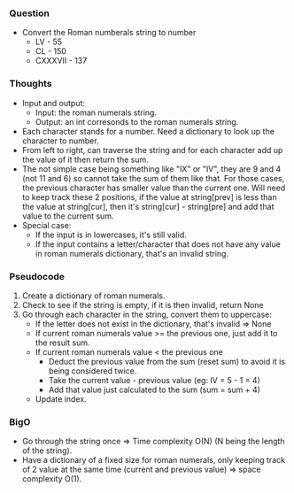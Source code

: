 ### Question
- Convert the Roman numberals string to number
    - LV - 55
    - CL  - 150
    - CXXXVII - 137

### Thoughts
- Input and output:
    - Input: the roman numerals string.
    - Output: an int corresonds to the roman numerals string.
- Each character stands for a number. Need a dictionary to look up the character to number.
- From left to right, can traverse the string and for each character add up the value of it then return the sum.
- The not simple case being something like "IX" or "IV", they are 9 and 4 (not 11 and 6) so cannot take the sum of them like that. For those cases, the previous character has smaller value than the current one. Will need to keep track these 2 positions, if the value at string[prev] is less than the value at string[cur], then it's string[cur] - string[pre] and add that value to the current sum.
- Special case: 
    - If the input is in lowercases, it's still valid.
    - If the input contains a letter/character that does not have any value in roman numerals dictionary, that's an invalid string.

### Pseudocode
1. Create a dictionary of roman numerals.
2. Check to see if the string is empty, if it is then invalid, return None
3. Go through each character in the string, convert them to uppercase:
    - If the letter does not exist in the dictionary, that's invalid => None
    - If current roman numerals value >= the previous one, just add it to the result sum.
    - If current roman numerals value < the previous one
        - Deduct the previous value from the sum (reset sum) to avoid it is being considered twice.
        - Take the current value - previous value (eg: IV = 5 - 1 = 4)
        - Add that value just calculated to the sum (sum = sum + 4)
    - Update index.

### BigO
- Go through the string once => Time complexity O(N) (N being the length of the string).
- Have a dictionary of a fixed size for roman numerals, only keeping track of 2 value at the same time (current and previous value) => space complexity O(1).
